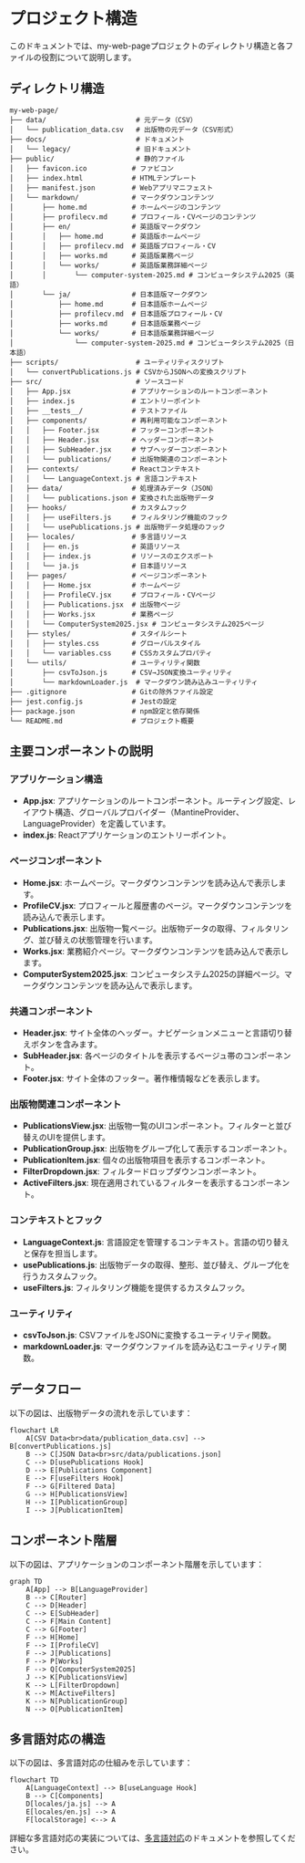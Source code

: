 # プロジェクト構造

このドキュメントでは、my-web-pageプロジェクトのディレクトリ構造と各ファイルの役割について説明します。

## ディレクトリ構造

```
my-web-page/
├── data/                      # 元データ（CSV）
│   └── publication_data.csv   # 出版物の元データ（CSV形式）
├── docs/                      # ドキュメント
│   └── legacy/                # 旧ドキュメント
├── public/                    # 静的ファイル
│   ├── favicon.ico           # ファビコン
│   ├── index.html            # HTMLテンプレート
│   ├── manifest.json         # Webアプリマニフェスト
│   └── markdown/             # マークダウンコンテンツ
│       ├── home.md           # ホームページのコンテンツ
│       ├── profilecv.md      # プロフィール・CVページのコンテンツ
│       ├── en/               # 英語版マークダウン
│       │   ├── home.md       # 英語版ホームページ
│       │   ├── profilecv.md  # 英語版プロフィール・CV
│       │   ├── works.md      # 英語版業務ページ
│       │   └── works/        # 英語版業務詳細ページ
│       │       └── computer-system-2025.md # コンピュータシステム2025（英語）
│       └── ja/               # 日本語版マークダウン
│           ├── home.md       # 日本語版ホームページ
│           ├── profilecv.md  # 日本語版プロフィール・CV
│           ├── works.md      # 日本語版業務ページ
│           └── works/        # 日本語版業務詳細ページ
│               └── computer-system-2025.md # コンピュータシステム2025（日本語）
├── scripts/                   # ユーティリティスクリプト
│   └── convertPublications.js # CSVからJSONへの変換スクリプト
├── src/                       # ソースコード
│   ├── App.jsx               # アプリケーションのルートコンポーネント
│   ├── index.js              # エントリーポイント
│   ├── __tests__/            # テストファイル
│   ├── components/           # 再利用可能なコンポーネント
│   │   ├── Footer.jsx        # フッターコンポーネント
│   │   ├── Header.jsx        # ヘッダーコンポーネント
│   │   ├── SubHeader.jsx     # サブヘッダーコンポーネント
│   │   └── publications/     # 出版物関連のコンポーネント
│   ├── contexts/             # Reactコンテキスト
│   │   └── LanguageContext.js # 言語コンテキスト
│   ├── data/                 # 処理済みデータ（JSON）
│   │   └── publications.json # 変換された出版物データ
│   ├── hooks/                # カスタムフック
│   │   ├── useFilters.js     # フィルタリング機能のフック
│   │   └── usePublications.js # 出版物データ処理のフック
│   ├── locales/              # 多言語リソース
│   │   ├── en.js             # 英語リソース
│   │   ├── index.js          # リソースのエクスポート
│   │   └── ja.js             # 日本語リソース
│   ├── pages/                # ページコンポーネント
│   │   ├── Home.jsx          # ホームページ
│   │   ├── ProfileCV.jsx     # プロフィール・CVページ
│   │   ├── Publications.jsx  # 出版物ページ
│   │   ├── Works.jsx         # 業務ページ
│   │   └── ComputerSystem2025.jsx # コンピュータシステム2025ページ
│   ├── styles/               # スタイルシート
│   │   ├── styles.css        # グローバルスタイル
│   │   └── variables.css     # CSSカスタムプロパティ
│   └── utils/                # ユーティリティ関数
│       ├── csvToJson.js      # CSV→JSON変換ユーティリティ
│       └── markdownLoader.js  # マークダウン読み込みユーティリティ
├── .gitignore                # Gitの除外ファイル設定
├── jest.config.js            # Jestの設定
├── package.json              # npm設定と依存関係
└── README.md                 # プロジェクト概要
```

## 主要コンポーネントの説明

### アプリケーション構造

- **App.jsx**: アプリケーションのルートコンポーネント。ルーティング設定、レイアウト構造、グローバルプロバイダー（MantineProvider、LanguageProvider）を定義しています。
- **index.js**: Reactアプリケーションのエントリーポイント。

### ページコンポーネント

- **Home.jsx**: ホームページ。マークダウンコンテンツを読み込んで表示します。
- **ProfileCV.jsx**: プロフィールと履歴書のページ。マークダウンコンテンツを読み込んで表示します。
- **Publications.jsx**: 出版物一覧ページ。出版物データの取得、フィルタリング、並び替えの状態管理を行います。
- **Works.jsx**: 業務紹介ページ。マークダウンコンテンツを読み込んで表示します。
- **ComputerSystem2025.jsx**: コンピュータシステム2025の詳細ページ。マークダウンコンテンツを読み込んで表示します。

### 共通コンポーネント

- **Header.jsx**: サイト全体のヘッダー。ナビゲーションメニューと言語切り替えボタンを含みます。
- **SubHeader.jsx**: 各ページのタイトルを表示するベージュ帯のコンポーネント。
- **Footer.jsx**: サイト全体のフッター。著作権情報などを表示します。

### 出版物関連コンポーネント

- **PublicationsView.jsx**: 出版物一覧のUIコンポーネント。フィルターと並び替えのUIを提供します。
- **PublicationGroup.jsx**: 出版物をグループ化して表示するコンポーネント。
- **PublicationItem.jsx**: 個々の出版物項目を表示するコンポーネント。
- **FilterDropdown.jsx**: フィルタードロップダウンコンポーネント。
- **ActiveFilters.jsx**: 現在適用されているフィルターを表示するコンポーネント。

### コンテキストとフック

- **LanguageContext.js**: 言語設定を管理するコンテキスト。言語の切り替えと保存を担当します。
- **usePublications.js**: 出版物データの取得、整形、並び替え、グループ化を行うカスタムフック。
- **useFilters.js**: フィルタリング機能を提供するカスタムフック。

### ユーティリティ

- **csvToJson.js**: CSVファイルをJSONに変換するユーティリティ関数。
- **markdownLoader.js**: マークダウンファイルを読み込むユーティリティ関数。

## データフロー

以下の図は、出版物データの流れを示しています：

```mermaid
flowchart LR
    A[CSV Data<br>data/publication_data.csv] --> B[convertPublications.js]
    B --> C[JSON Data<br>src/data/publications.json]
    C --> D[usePublications Hook]
    D --> E[Publications Component]
    E --> F[useFilters Hook]
    F --> G[Filtered Data]
    G --> H[PublicationsView]
    H --> I[PublicationGroup]
    I --> J[PublicationItem]
```

## コンポーネント階層

以下の図は、アプリケーションのコンポーネント階層を示しています：

```mermaid
graph TD
    A[App] --> B[LanguageProvider]
    B --> C[Router]
    C --> D[Header]
    C --> E[SubHeader]
    C --> F[Main Content]
    C --> G[Footer]
    F --> H[Home]
    F --> I[ProfileCV]
    F --> J[Publications]
    F --> P[Works]
    F --> Q[ComputerSystem2025]
    J --> K[PublicationsView]
    K --> L[FilterDropdown]
    K --> M[ActiveFilters]
    K --> N[PublicationGroup]
    N --> O[PublicationItem]
```

## 多言語対応の構造

以下の図は、多言語対応の仕組みを示しています：

```mermaid
flowchart TD
    A[LanguageContext] --> B[useLanguage Hook]
    B --> C[Components]
    D[locales/ja.js] --> A
    E[locales/en.js] --> A
    F[localStorage] <--> A
```

詳細な多言語対応の実装については、[多言語対応](./multilingual-support.md)のドキュメントを参照してください。